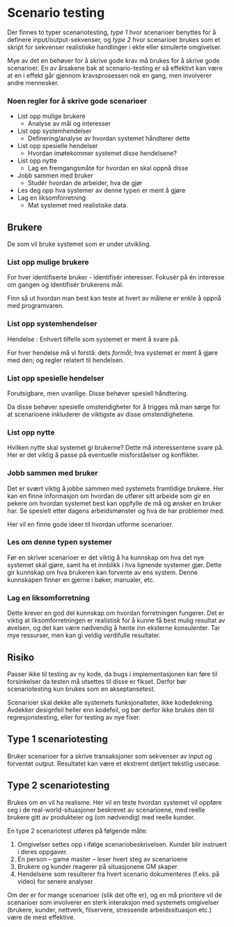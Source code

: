 # Scenario testing

Der finnes to typer scenariotesting, _type 1_ hvor scenarioer benyttes for å definere input/output-sekvenser, og _type 2_ hvor scenarioer brukes som et skript for sekvenser realistiske handlinger i ekte eller simulerte omgivelser.

Mye av det en behøver for å skrive gode krav må brukes for å skrive gode scenarioer. En av årsakene bak at scenario-testing er så effektivt kan være at en i effekt går gjennom kravsprosessen nok en gang, men involverer andre mennesker.

### Noen regler for å skrive gode scenarioer
* List opp mulige brukere
	* Analyse av mål og interesser
* List opp systemhendelser
	* Definering/analyse av hvordan systemet håndterer dette
* List opp spesielle hendelser
	* Hvordan imøtekommer systemet disse hendelsene?
* List opp nytte
	* Lag en fremgangsmåte for hvordan en skal oppnå disse
* Jobb sammen med bruker
	* Studér hvordan de arbeider, hva de gjør
* Les deg opp hva systemer av denne typen er ment å gjøre
* Lag en liksomforretning
	* Mat systemet med realistiske data.


## Brukere
De som vil bruke systemet som er under utvikling.

### List opp mulige brukere
For hver identifiserte bruker - identifisér interesser. Fokusér på én interesse om gangen og identifisér brukerens mål.

Finn så ut hvordan man best kan teste at hvert av målene er enkle å oppnå med programvaren.


### List opp systemhendelser
Hendelse
: Enhvert tilfelle som systemet er ment å svare på.

For hver hendelse må vi forstå: dets _formål_; hva systemet er ment å gjøre med den; og regler relatert til hendelsen.

### List opp spesielle hendelser
Forutsigbare, men uvanlige. Disse behøver spesiell håndtering.

Da disse behøver spesielle omstendigheter for å trigges må man sørge for at scenarioene inkluderer de viktigste av disse omstendighetene.


### List opp nytte
Hvilken nytte skal systemet gi brukerne? Dette må interessentene svare på. Her er det viktig å passe på eventuelle misforståelser og konflikter.

### Jobb sammen med bruker
Det er svært viktig å jobbe sammen med systemets framtidige brukere. Her kan en finne informasjon om hvordan de utfører sitt arbeide som gir en pekere om hvordan systemet best kan oppfylle de må og ønsker en bruker har. Se spesielt etter dagens arbeidsmønster og hva de har problemer med.

Her vil en finne gode ideer til hvordan utforme scenarioer.


### Les om denne typen systemer
Før en skriver scenarioer er det viktig å ha kunnskap om hva det nye systemet skal gjøre, samt ha et innblikk i hva lignende systemer gjør. Dette gir kunnskap om hva brukeren kan forvente av ens system. Denne kunnskapen finner en gjerne i bøker, manualer, etc.

### Lag en liksomforretning
Dette krever en god del kunnskap om hvordan forretningen fungerer. Det er viktig at liksomforretningen er realistisk for å kunne få best mulig resultat av øvelsen, og det kan være nødvendig å hente inn eksterne konsulenter. Tar mye ressurser, men kan gi veldig verdifulle resultater.


## Risiko
Passer ikke til testing av ny kode, da bugs i implementasjonen kan føre til forsinkelser da testen må utsettes til disse er fikset. Derfor bør scenariotesting kun brukes som en akseptansetest.

Scenarioer skal dekke alle systemets funksjonalteter, ikke kodedekning. Avdekker designfeil heller enn kodefeil, og bør derfor ikke brukes den til regresjonstesting, eller for testing av nye fixer.


## Type 1 scenariotesting
Bruker scenarioer for a skrive transaksjoner som sekvenser av input og forventet output. Resultatet kan være et ekstremt detljert tekstlig usecase.

## Type 2 scenariotesting
Brukes om en vil ha realisme. Her vil en teste hvordan systemet vil oppføre seg i de real-world-situasjoner beskrevet av scenarioene, med reelle brukere gitt av produkteier og (om nødvendig) med reelle kunder.


En type 2 scenariotest utføres på følgende måte:

1. Omgivelser settes opp i ifølge scenariobeskrivelsen. Kunder blir instruert i deres oppgaver.
2. En person – game master – leser hvert steg av scenarioene
3. Brukere og kunder reagerer på situasjonene GM skaper
4. Hendelsene som resulterer fra hvert scenario dokumenteres (f.eks. på video) for senere analyser

Om der er for mange scenarioer (slik det ofte er), og en må prioritere vil de scenarioer som involverer en sterk interaksjon med systemets omgivelser (brukere, kunder, nettverk, filservere, stressende arbeidssituasjon etc.) være de mest effektive.